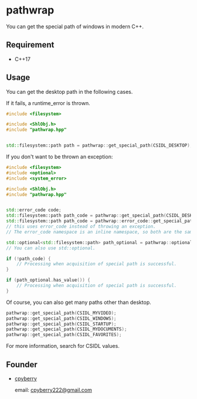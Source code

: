 # pathwrap

You can get the special path of windows in modern C++.

## Requirement

* C++17

## Usage

You can get the desktop path in the following cases.

If it fails, a runtime_error is thrown.

```c++
#include <filesystem>

#include <ShlObj.h>
#include "pathwrap.hpp"


std::filesystem::path path = pathwrap::get_special_path(CSIDL_DESKTOP);
```

If you don't want to be thrown an exception:

```c++
#include <filesystem>
#include <optional>
#include <system_error>

#include <ShlObj.h>
#include "pathwrap.hpp"


std::error_code code;
std::filesystem::path path_code = pathwrap::get_special_path(CSIDL_DESKTOP, code);
std::filesystem::path path_code = pathwrap::error_code::get_special_path(CSIDL_DESKTOP, code);
// this uses error_code instead of throwing an exception.
// The error_code namespace is an inline namespace, so both are the same.

std::optional<std::filesystem::path> path_optional = pathwrap::optional::get_special_path(CSIDL_APPDATA);
// You can also use std::optional.

if (!path_code) {
	// Processing when acquisition of special path is successful.
}

if (path_optional.has_value()) {
	// Processing when acquisition of special path is successful.
}
```

Of course, you can also get many paths other than desktop.

```c++
pathwrap::get_special_path(CSIDL_MYVIDEO);
pathwrap::get_special_path(CSIDL_WINDOWS);
pathwrap::get_special_path(CSIDL_STARTUP);
pathwrap::get_special_path(CSIDL_MYDOCUMENTS);
pathwrap::get_special_path(CSIDL_FAVORITES);
```

For more information, search for CSIDL values.

## Founder

* [cpyberry](https://github.com/cpyberry)

	email: cpyberry222@gmail.com
